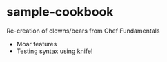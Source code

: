 # sample-cookbook

Re-creation of clowns/bears from Chef Fundamentals
- Moar features
- Testing syntax using knife!
